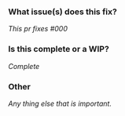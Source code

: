 ### What issue(s) does this fix?

*This pr fixes #000*

### Is this complete or a WIP?

*Complete*

### Other

*Any thing else that is important.*
